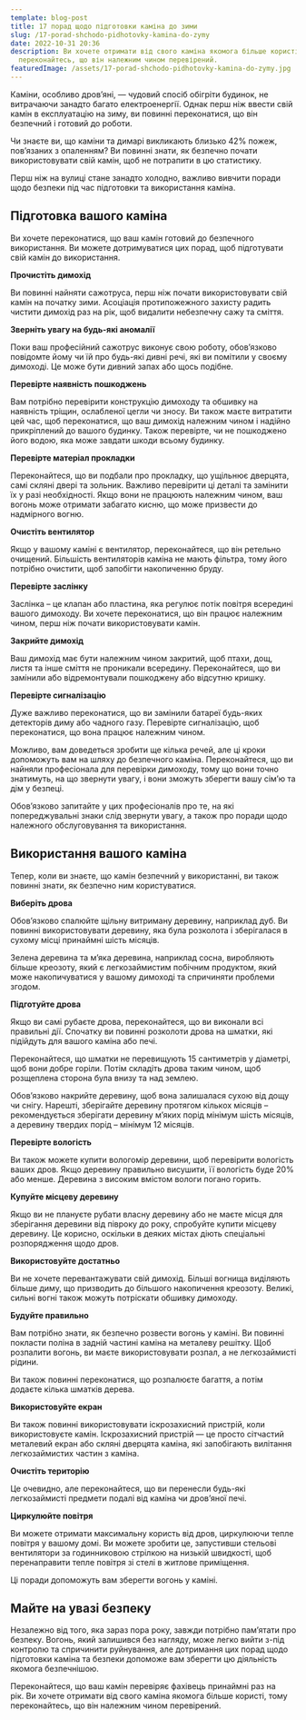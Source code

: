 ```yaml
---
template: blog-post
title: 17 порад щодо підготовки каміна до зими
slug: /17-porad-shchodo-pidhotovky-kamina-do-zymy
date: 2022-10-31 20:36
description: Ви хочете отримати від свого каміна якомога більше користі, тому
  переконайтесь, що він належним чином перевірений.
featuredImage: /assets/17-porad-shchodo-pidhotovky-kamina-do-zymy.jpg
---
```

Каміни, особливо дров’яні, — чудовий спосіб обігріти будинок, не витрачаючи занадто багато електроенергії. Однак перш ніж ввести свій камін в експлуатацію на зиму, ви повинні переконатися, що він безпечний і готовий до роботи. 

Чи знаєте ви, що каміни та димарі викликають близько 42% пожеж, пов’язаних з опаленням? Ви повинні знати, як безпечно почати використовувати свій камін, щоб не потрапити в цю статистику. 

Перш ніж на вулиці стане занадто холодно, важливо вивчити поради щодо безпеки під час підготовки та використання каміна.

## Підготовка вашого каміна

Ви хочете переконатися, що ваш камін готовий до безпечного використання. Ви можете дотримуватися цих порад, щоб підготувати свій камін до використання.

**Прочистіть димохід**

Ви повинні найняти сажотруса, перш ніж почати використовувати свій камін на початку зими. Асоціація протипожежного захисту радить чистити димохід раз на рік, щоб видалити небезпечну сажу та сміття.

**Зверніть увагу на будь-які аномалії**

Поки ваш професійний сажотрус виконує свою роботу, обов’язково повідомте йому чи їй про будь-які дивні речі, які ви помітили у своєму димоході. Це може бути дивний запах або щось подібне.

**Перевірте наявність пошкоджень**

Вам потрібно перевірити конструкцію димоходу та обшивку на наявність тріщин, ослабленої цегли чи зносу. Ви також маєте витратити цей час, щоб переконатися, що ваш димохід належним чином і надійно прикріплений до вашого будинку. Також перевірте, чи не пошкоджено його водою, яка може завдати шкоди всьому будинку.

**Перевірте матеріал прокладки**

Переконайтеся, що ви подбали про прокладку, що ущільнює дверцята, самі скляні двері та зольник. Важливо перевірити ці деталі та замінити їх у разі необхідності. Якщо вони не працюють належним чином, ваш вогонь може отримати забагато кисню, що може призвести до надмірного вогню.

**Очистіть вентилятор**

Якщо у вашому каміні є вентилятор, переконайтеся, що він ретельно очищений. Більшість вентиляторів каміна не мають фільтра, тому його потрібно очистити, щоб запобігти накопиченню бруду.

**Перевірте заслінку**

Заслінка – це клапан або пластина, яка регулює потік повітря всередині вашого димоходу. Ви хочете переконатися, що він працює належним чином, перш ніж почати використовувати камін.

**Закрийте димохід**

Ваш димохід має бути належним чином закритий, щоб птахи, дощ, листя та інше сміття не проникали всередину. Переконайтеся, що ви замінили або відремонтували пошкоджену або відсутню кришку.

**Перевірте сигналізацію**

Дуже важливо переконатися, що ви замінили батареї будь-яких детекторів диму або чадного газу. Перевірте сигналізацію, щоб переконатися, що вона працює належним чином.

Можливо, вам доведеться зробити ще кілька речей, але ці кроки допоможуть вам на шляху до безпечного каміна. Переконайтеся, що ви найняли професіонала для перевірки димоходу, тому що вони точно знатимуть, на що звернути увагу, і вони зможуть зберегти вашу сім’ю та дім у безпеці. 

Обов’язково запитайте у цих професіоналів про те, на які попереджувальні знаки слід звернути увагу, а також про поради щодо належного обслуговування та використання.

## Використання вашого каміна

Тепер, коли ви знаєте, що камін безпечний у використанні, ви також повинні знати, як безпечно ним користуватися.

**Виберіть дрова**

Обов’язково спалюйте щільну витриману деревину, наприклад дуб. Ви повинні використовувати деревину, яка була розколота і зберігалася в сухому місці принаймні шість місяців. 

Зелена деревина та м’яка деревина, наприклад сосна, виробляють більше креозоту, який є легкозаймистим побічним продуктом, який може накопичуватися у вашому димоході та спричиняти проблеми згодом.

**Підготуйте дрова**

Якщо ви самі рубаєте дрова, переконайтеся, що ви виконали всі правильні дії. Спочатку ви повинні розколоти дрова на шматки, які підійдуть для вашого каміна або печі. 

Переконайтеся, що шматки не перевищують 15 сантиметрів у діаметрі, щоб вони добре горіли. Потім складіть дрова таким чином, щоб розщеплена сторона була внизу та над землею. 

Обов’язково накрийте деревину, щоб вона залишалася сухою від дощу чи снігу. Нарешті, зберігайте деревину протягом кількох місяців – рекомендується зберігати деревину м’яких порід мінімум шість місяців, а деревину твердих порід – мінімум 12 місяців.

**Перевірте вологість**

Ви також можете купити вологомір деревини, щоб перевірити вологість ваших дров. Якщо деревину правильно висушити, її вологість буде 20% або менше. Деревина з високим вмістом вологи погано горить.

**Купуйте місцеву деревину**

Якщо ви не плануєте рубати власну деревину або не маєте місця для зберігання деревини від півроку до року, спробуйте купити місцеву деревину. Це корисно, оскільки в деяких містах діють спеціальні розпорядження щодо дров.

**Використовуйте достатньо**

Ви не хочете перевантажувати свій димохід. Більші вогнища виділяють більше диму, що призводить до більшого накопичення креозоту. Великі, сильні вогні також можуть потріскати обшивку димоходу.

**Будуйте правильно**

Вам потрібно знати, як безпечно розвести вогонь у каміні. Ви повинні покласти поліна в задній частині каміна на металеву решітку. Щоб розпалити вогонь, ви маєте використовувати розпал, а не легкозаймисті рідини. 

Ви також повинні переконатися, що розпалюєте багаття, а потім додаєте кілька шматків дерева. 

**Використовуйте екран**

Ви також повинні використовувати іскрозахисний пристрій, коли використовуєте камін. Іскрозахисний пристрій — це просто сітчастий металевий екран або скляні дверцята каміна, які запобігають вилітання легкозаймистих частин з каміна.

**Очистіть територію**

Це очевидно, але переконайтеся, що ви перенесли будь-які легкозаймисті предмети подалі від каміна чи дров’яної печі.

**Циркулюйте повітря**

Ви можете отримати максимальну користь від дров, циркулюючи тепле повітря у вашому домі. Ви можете зробити це, запустивши стельові вентилятори за годинниковою стрілкою на низькій швидкості, щоб перенаправити тепле повітря зі стелі в житлове приміщення.

Ці поради допоможуть вам зберегти вогонь у каміні.

## Майте на увазі безпеку

Незалежно від того, яка зараз пора року, завжди потрібно пам’ятати про безпеку. Вогонь, який залишився без нагляду, може легко вийти з-під контролю та спричинити руйнування, але дотримання цих порад щодо підготовки каміна та безпеки допоможе вам зберегти цю діяльність якомога безпечнішою. 

Переконайтеся, що ваш камін перевіряє фахівець принаймні раз на рік. Ви хочете отримати від свого каміна якомога більше користі, тому переконайтесь, що він належним чином перевірений.